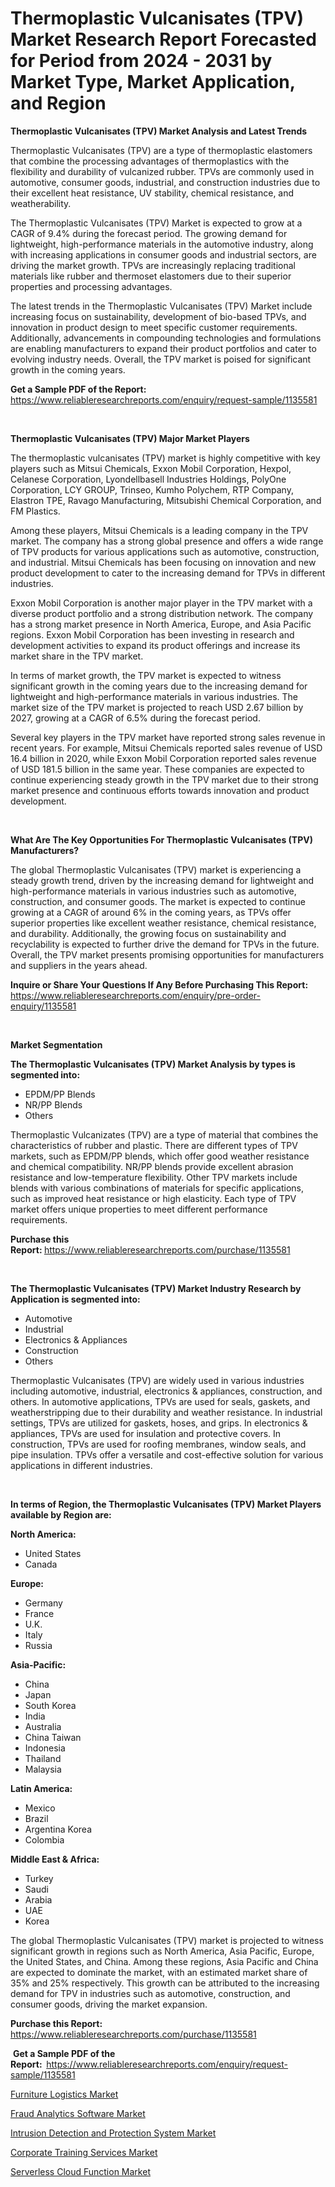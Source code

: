 <p><h1>Thermoplastic Vulcanisates (TPV) Market Research Report Forecasted for Period from 2024 -  2031 by Market Type, Market Application, and Region</h1></p><p><strong>Thermoplastic Vulcanisates (TPV) Market Analysis and Latest Trends</strong></p>
<p><p>Thermoplastic Vulcanisates (TPV) are a type of thermoplastic elastomers that combine the processing advantages of thermoplastics with the flexibility and durability of vulcanized rubber. TPVs are commonly used in automotive, consumer goods, industrial, and construction industries due to their excellent heat resistance, UV stability, chemical resistance, and weatherability.</p><p>The Thermoplastic Vulcanisates (TPV) Market is expected to grow at a CAGR of 9.4% during the forecast period. The growing demand for lightweight, high-performance materials in the automotive industry, along with increasing applications in consumer goods and industrial sectors, are driving the market growth. TPVs are increasingly replacing traditional materials like rubber and thermoset elastomers due to their superior properties and processing advantages.</p><p>The latest trends in the Thermoplastic Vulcanisates (TPV) Market include increasing focus on sustainability, development of bio-based TPVs, and innovation in product design to meet specific customer requirements. Additionally, advancements in compounding technologies and formulations are enabling manufacturers to expand their product portfolios and cater to evolving industry needs. Overall, the TPV market is poised for significant growth in the coming years.</p></p>
<p><strong>Get a Sample PDF of the Report:&nbsp;</strong> <a href="https://www.reliableresearchreports.com/enquiry/request-sample/1135581">https://www.reliableresearchreports.com/enquiry/request-sample/1135581</a></p>
<p>&nbsp;</p>
<p><strong>Thermoplastic Vulcanisates (TPV) Major Market Players</strong></p>
<p><p>The thermoplastic vulcanisates (TPV) market is highly competitive with key players such as Mitsui Chemicals, Exxon Mobil Corporation, Hexpol, Celanese Corporation, Lyondellbasell Industries Holdings, PolyOne Corporation, LCY GROUP, Trinseo, Kumho Polychem, RTP Company, Elastron TPE, Ravago Manufacturing, Mitsubishi Chemical Corporation, and FM Plastics. </p><p>Among these players, Mitsui Chemicals is a leading company in the TPV market. The company has a strong global presence and offers a wide range of TPV products for various applications such as automotive, construction, and industrial. Mitsui Chemicals has been focusing on innovation and new product development to cater to the increasing demand for TPVs in different industries.</p><p>Exxon Mobil Corporation is another major player in the TPV market with a diverse product portfolio and a strong distribution network. The company has a strong market presence in North America, Europe, and Asia Pacific regions. Exxon Mobil Corporation has been investing in research and development activities to expand its product offerings and increase its market share in the TPV market.</p><p>In terms of market growth, the TPV market is expected to witness significant growth in the coming years due to the increasing demand for lightweight and high-performance materials in various industries. The market size of the TPV market is projected to reach USD 2.67 billion by 2027, growing at a CAGR of 6.5% during the forecast period.</p><p>Several key players in the TPV market have reported strong sales revenue in recent years. For example, Mitsui Chemicals reported sales revenue of USD 16.4 billion in 2020, while Exxon Mobil Corporation reported sales revenue of USD 181.5 billion in the same year. These companies are expected to continue experiencing steady growth in the TPV market due to their strong market presence and continuous efforts towards innovation and product development.</p></p>
<p>&nbsp;</p>
<p><strong>What Are The Key Opportunities For Thermoplastic Vulcanisates (TPV) Manufacturers?</strong></p>
<p><p>The global Thermoplastic Vulcanisates (TPV) market is experiencing a steady growth trend, driven by the increasing demand for lightweight and high-performance materials in various industries such as automotive, construction, and consumer goods. The market is expected to continue growing at a CAGR of around 6% in the coming years, as TPVs offer superior properties like excellent weather resistance, chemical resistance, and durability. Additionally, the growing focus on sustainability and recyclability is expected to further drive the demand for TPVs in the future. Overall, the TPV market presents promising opportunities for manufacturers and suppliers in the years ahead.</p></p>
<p><strong>Inquire or Share Your Questions If Any Before Purchasing This Report:</strong> <a href="https://www.reliableresearchreports.com/enquiry/pre-order-enquiry/1135581">https://www.reliableresearchreports.com/enquiry/pre-order-enquiry/1135581</a></p>
<p>&nbsp;</p>
<p><strong>Market Segmentation</strong></p>
<p><strong>The Thermoplastic Vulcanisates (TPV) Market Analysis by types is segmented into:</strong></p>
<p><ul><li>EPDM/PP Blends</li><li>NR/PP Blends</li><li>Others</li></ul></p>
<p><p>Thermoplastic Vulcanizates (TPV) are a type of material that combines the characteristics of rubber and plastic. There are different types of TPV markets, such as EPDM/PP blends, which offer good weather resistance and chemical compatibility. NR/PP blends provide excellent abrasion resistance and low-temperature flexibility. Other TPV markets include blends with various combinations of materials for specific applications, such as improved heat resistance or high elasticity. Each type of TPV market offers unique properties to meet different performance requirements.</p></p>
<p><strong>Purchase this Report:&nbsp;</strong><a href="https://www.reliableresearchreports.com/purchase/1135581">https://www.reliableresearchreports.com/purchase/1135581</a></p>
<p>&nbsp;</p>
<p><strong>The Thermoplastic Vulcanisates (TPV) Market Industry Research by Application is segmented into:</strong></p>
<p><ul><li>Automotive</li><li>Industrial</li><li>Electronics & Appliances</li><li>Construction</li><li>Others</li></ul></p>
<p><p>Thermoplastic Vulcanisates (TPV) are widely used in various industries including automotive, industrial, electronics & appliances, construction, and others. In automotive applications, TPVs are used for seals, gaskets, and weatherstripping due to their durability and weather resistance. In industrial settings, TPVs are utilized for gaskets, hoses, and grips. In electronics & appliances, TPVs are used for insulation and protective covers. In construction, TPVs are used for roofing membranes, window seals, and pipe insulation. TPVs offer a versatile and cost-effective solution for various applications in different industries.</p></p>
<p>&nbsp;</p>
<p><strong>In terms of Region, the Thermoplastic Vulcanisates (TPV) Market Players available by Region are:</strong></p>
<p>
    <p> <strong> North America: </strong>
        <ul>
            <li>United States</li>
            <li>Canada</li>
        </ul>
        </p> 
    <p> <strong> Europe: </strong>
        <ul>
            <li>Germany</li>
            <li>France</li>
            <li>U.K.</li>
            <li>Italy</li>
            <li>Russia</li>
        </ul>
        </p> 
    <p> <strong> Asia-Pacific: </strong>
        <ul>
            <li>China</li>
            <li>Japan</li>
            <li>South Korea</li>
            <li>India</li>
            <li>Australia</li>
            <li>China Taiwan</li>
            <li>Indonesia</li>
            <li>Thailand</li>
            <li>Malaysia</li>
        </ul>
        </p> 
    <p> <strong> Latin America: </strong>
        <ul>
            <li>Mexico</li>
            <li>Brazil</li>
            <li>Argentina Korea</li>
            <li>Colombia</li>
        </ul>
        </p> 
    <p> <strong> Middle East & Africa: </strong>
        <ul>
            <li>Turkey</li>
            <li>Saudi</li>
            <li>Arabia</li>
            <li>UAE</li>
            <li>Korea</li>
        </ul>
    </p>
    </p>
<p><p>The global Thermoplastic Vulcanisates (TPV) market is projected to witness significant growth in regions such as North America, Asia Pacific, Europe, the United States, and China. Among these regions, Asia Pacific and China are expected to dominate the market, with an estimated market share of 35% and 25% respectively. This growth can be attributed to the increasing demand for TPV in industries such as automotive, construction, and consumer goods, driving the market expansion.</p></p>
<p><strong>Purchase this Report: </strong><a href="https://www.reliableresearchreports.com/purchase/1135581">https://www.reliableresearchreports.com/purchase/1135581</a></p>
<p>&nbsp;<strong>Get a Sample PDF of the Report:&nbsp;&nbsp;</strong><a href="https://www.reliableresearchreports.com/enquiry/request-sample/1135581">https://www.reliableresearchreports.com/enquiry/request-sample/1135581</a></p>
<p><strong></strong></p>
<p><p><a href="https://medium.com/@shivangi.reportprime/furniture-logistics-market-share-evolution-and-market-growth-trends-2024-2031-832a277686d6">Furniture Logistics Market</a></p><p><a href="https://medium.com/@shivangi.reportprime/fraud-analytics-software-market-the-key-to-successful-business-strategy-forecast-till-2031-f5baca5f1398">Fraud Analytics Software Market</a></p><p><a href="https://medium.com/@shivangi.reportprime/intrusion-detection-and-protection-system-market-size-cagr-trends-2024-2030-9b451c646f07">Intrusion Detection and Protection System Market</a></p><p><a href="https://medium.com/@freedayundt/corporate-training-services-market-furnishes-information-on-market-share-market-trends-and-market-59e70d75b8a6">Corporate Training Services Market</a></p><p><a href="https://medium.com/@hollietowne534/analyzing-serverless-cloud-function-market-global-industry-perspective-and-forecast-2024-to-2031-42b0444940e1">Serverless Cloud Function Market</a></p></p>